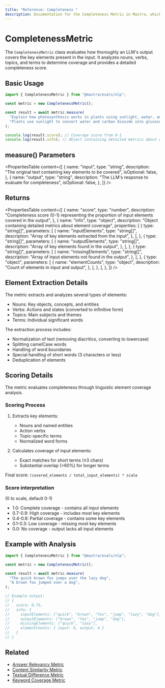 ```yaml
---
title: "Reference: Completeness "
description: Documentation for the Completeness Metric in Mastra, which evaluates how thoroughly LLM outputs cover key elements present in the input.
---
```



# CompletenessMetric

<ScorerCallout />

The `CompletenessMetric` class evaluates how thoroughly an LLM's output covers the key elements present in the input. It analyzes nouns, verbs, topics, and terms to determine coverage and provides a detailed completeness score.

## Basic Usage

```typescript
import { CompletenessMetric } from "@mastra/evals/nlp";

const metric = new CompletenessMetric();

const result = await metric.measure(
  "Explain how photosynthesis works in plants using sunlight, water, and carbon dioxide.",
  "Plants use sunlight to convert water and carbon dioxide into glucose through photosynthesis.",
);

console.log(result.score); // Coverage score from 0-1
console.log(result.info); // Object containing detailed metrics about element coverage
```

## measure() Parameters

<PropertiesTable
  content={[
    {
      name: "input",
      type: "string",
      description: "The original text containing key elements to be covered",
      isOptional: false,
    },
    {
      name: "output",
      type: "string",
      description: "The LLM's response to evaluate for completeness",
      isOptional: false,
    },
  ]}
/>

## Returns

<PropertiesTable
  content={[
    {
      name: "score",
      type: "number",
      description:
        "Completeness score (0-1) representing the proportion of input elements covered in the output",
    },
    {
      name: "info",
      type: "object",
      description: "Object containing detailed metrics about element coverage",
      properties: [
        {
          type: "string[]",
          parameters: [
            {
              name: "inputElements",
              type: "string[]",
              description: "Array of key elements extracted from the input",
            },
          ],
        },
        {
          type: "string[]",
          parameters: [
            {
              name: "outputElements",
              type: "string[]",
              description: "Array of key elements found in the output",
            },
          ],
        },
        {
          type: "string[]",
          parameters: [
            {
              name: "missingElements",
              type: "string[]",
              description: "Array of input elements not found in the output",
            },
          ],
        },
        {
          type: "object",
          parameters: [
            {
              name: "elementCounts",
              type: "object",
              description: "Count of elements in input and output",
            },
          ],
        },
      ],
    },
  ]}
/>

## Element Extraction Details

The metric extracts and analyzes several types of elements:

- Nouns: Key objects, concepts, and entities
- Verbs: Actions and states (converted to infinitive form)
- Topics: Main subjects and themes
- Terms: Individual significant words

The extraction process includes:

- Normalization of text (removing diacritics, converting to lowercase)
- Splitting camelCase words
- Handling of word boundaries
- Special handling of short words (3 characters or less)
- Deduplication of elements

## Scoring Details

The metric evaluates completeness through linguistic element coverage analysis.

### Scoring Process

1. Extracts key elements:

   - Nouns and named entities
   - Action verbs
   - Topic-specific terms
   - Normalized word forms

2. Calculates coverage of input elements:
   - Exact matches for short terms (≤3 chars)
   - Substantial overlap (>60%) for longer terms

Final score: `(covered_elements / total_input_elements) * scale`

### Score interpretation

(0 to scale, default 0-1)

- 1.0: Complete coverage - contains all input elements
- 0.7-0.9: High coverage - includes most key elements
- 0.4-0.6: Partial coverage - contains some key elements
- 0.1-0.3: Low coverage - missing most key elements
- 0.0: No coverage - output lacks all input elements

## Example with Analysis

```typescript
import { CompletenessMetric } from "@mastra/evals/nlp";

const metric = new CompletenessMetric();

const result = await metric.measure(
  "The quick brown fox jumps over the lazy dog",
  "A brown fox jumped over a dog",
);

// Example output:
// {
//   score: 0.75,
//   info: {
//     inputElements: ["quick", "brown", "fox", "jump", "lazy", "dog"],
//     outputElements: ["brown", "fox", "jump", "dog"],
//     missingElements: ["quick", "lazy"],
//     elementCounts: { input: 6, output: 4 }
//   }
// }
```

## Related

- [Answer Relevancy Metric](./answer-relevancy)
- [Content Similarity Metric](./content-similarity)
- [Textual Difference Metric](./textual-difference)
- [Keyword Coverage Metric](./keyword-coverage)
